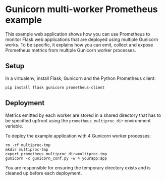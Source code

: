 # Gunicorn multi-worker Prometheus example

This example web application shows how you can use Prometheus to monitor Flask web
applications that are deployed using multiple Gunicorn works. To be specific,
it explains how you can emit, collect and expose Prometheus metrics from
multiple Gunicorn worker processes.


## Setup

In a virtualenv, install Flask, Gunicorn and the Python Prometheus client:

    pip install flask gunicorn prometheus-client

## Deployment

Metrics emitted by each worker are stored in a shared directory that has to be
specified upfront using the `prometheus_multiproc_dir` environment variable.

To deploy the example application with 4 Gunicorn worker processes:

    rm -rf multiproc-tmp
    mkdir multiproc-tmp
    export prometheus_multiproc_dir=multiproc-tmp
    gunicorn -c gunicorn_conf.py -w 4 yourapp:app

You are responsible for ensuring the temporary directory exists and is cleaned
up before each deployment.
